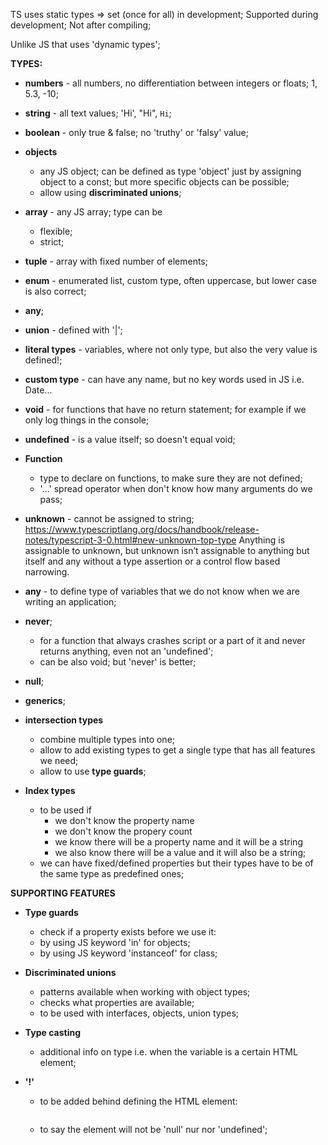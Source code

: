 TS uses static types => set (once for all) in development; Supported during development; Not after compiling;

Unlike JS that uses 'dynamic types';

**TYPES:**

+ **numbers** - all numbers, no differentiation between integers or floats; 1, 5.3, -10;

+ **string** - all text values; 'Hi', "Hi", `Hi`;

+ **boolean** - only true & false; no 'truthy' or 'falsy' value;

+ **objects**  
    - any JS object; can be defined as type 'object' just by assigning object to a const; but more specific objects can be possible;
    - allow using **discriminated unions**;


+ **array** - any JS array; type can be 
    - flexible;
    - strict;

+ **tuple** - array with fixed number of elements;

+ **enum** - enumerated list, custom type, often uppercase, but lower case is also correct;

+ **any**;

+ **union** - defined with '|';

+ **literal types** - variables, where not only type, but also the very value is defined!;

+ **custom type** - can have any name, but no key words used in JS i.e. Date...

+ **void** - for functions that have no return statement; for example if we only log things in the console;

+ **undefined** - is a value itself; so doesn't equal void;

+ **Function** 
    - type to declare on functions, to make sure they are not defined; 
    - '...' spread operator when don't know how many arguments do we pass;

+ **unknown** - cannot be assigned to string;
https://www.typescriptlang.org/docs/handbook/release-notes/typescript-3-0.html#new-unknown-top-type
Anything is assignable to unknown, but unknown isn’t assignable to anything but itself and any without a type assertion or a control flow based narrowing. 

+ **any** - to define type of variables that we do not know when we are writing an application;

+ **never**; 
    - for a function that always crashes script or a part of it and never returns anything, even not an 'undefined';
    - can be also void; but 'never' is better;


+ **null**; 

+ **generics**;

+ **intersection types**
    - combine multiple types into one;
    - allow to add existing types to get a single type that has all features we need;
    - allow to use **type guards**;

+ **Index types**
    - to be used if
        - we don't know the property name
        - we don't know the propery count
        - we know there will be a property name and it will be a string
        - we also know there will be a value and it will also be a string;
    - we can have fixed/defined properties but their types have to be of the same type as predefined ones;


**SUPPORTING FEATURES**

+ **Type guards**
    + check if a property exists before we use it:
    + by using JS keyword 'in' for objects;
    + by using JS keyword 'instanceof' for class;

+ **Discriminated unions**
    + patterns available when working with object types;
    + checks what properties are available;
    + to be used with interfaces, objects, union types;

+ **Type casting**
    + additional info on type i.e. when the variable is a certain HTML element;

+ **'!'**
    + to be added behind defining the HTML element:
    ```const userInput = document.getElementById('user-description')!;
    ```
    + to say the element will not be 'null' nur nor 'undefined';